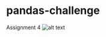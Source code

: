 # pandas-challenge
Assignment 4
![alt text](https://github.com/nazila-entezari/Project1/tree/master/output/covid19_fig1.png)
